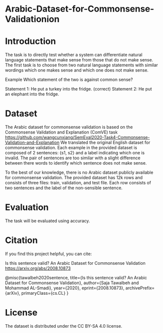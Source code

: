 # Arabic-Dataset-for-Commonsense-Validationion

# Introduction
The task is to directly test whether a system can differentiate natural language statements that make sense from those that do not make sense. The first task is to choose from two natural language statements with similar wordings which one makes sense and which one does not make sense.

Example
Which statement of the two is against common sense?

Statement 1: He put a turkey into the fridge. (correct)
Statement 2: He put an elephant into the fridge.

# Dataset
The Arabic dataset for commonsense validation is based on the  Commonsense Validation and Explanation (ComVE) task https://github.com/wangcunxiang/SemEval2020-Task4-Commonsense-Validation-and-Explanation We translated the original English dataset for commonsense validation. Each example in the provided dataset is composed of 2 sentences: \{s1, s2\} and a label indicating which one is invalid. The pair of sentences are too similar with a slight difference between there words to identify which sentence does not make sense.

To the best of our knowledge, there is no Arabic dataset publicly available for commonsense validation. The provided dataset has 12k rows and consists of three files: train, validation, and test file. Each row consists of two sentences and the label of the non-sensible sentence.

# Evaluation
The task will be evaluated using accuracy. 

# Citation
If you find this project helpful, you can cite:

Is this sentence valid? An Arabic Dataset for Commonsense Validation
https://arxiv.org/abs/2008.10873

@misc{tawalbeh2020sentence,
    title={Is this sentence valid? An Arabic Dataset for Commonsense Validation},
    author={Saja Tawalbeh and Mohammad AL-Smadi},
    year={2020},
    eprint={2008.10873},
    archivePrefix={arXiv},
    primaryClass={cs.CL}
}

# License
The dataset is distributed under the CC BY-SA 4.0 license.
